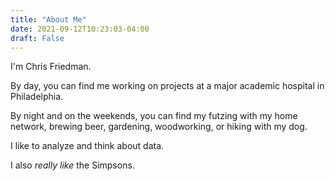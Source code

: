 ```yaml
---
title: "About Me"
date: 2021-09-12T10:23:03-04:00
draft: False
---
```


I'm Chris Friedman.

By day, you can find me working on projects at a major academic hospital in Philadelphia.

By night and on the weekends, you can find my futzing with my home network, brewing beer, gardening, woodworking, or hiking with my dog.

I like to analyze and think about data.

I also _really like_ the Simpsons.
